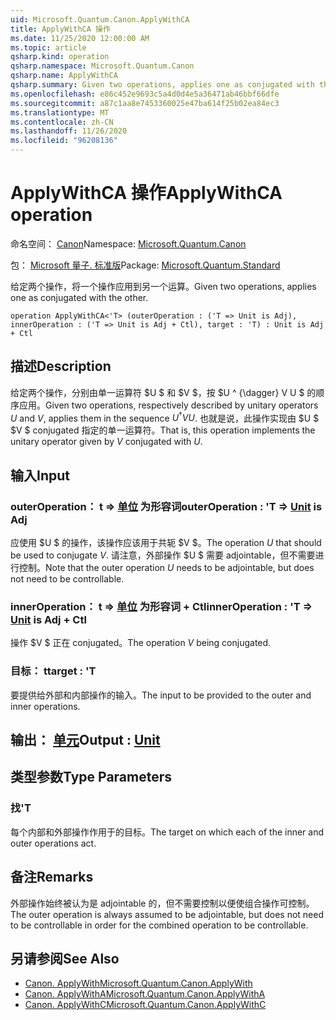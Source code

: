 ```yaml
---
uid: Microsoft.Quantum.Canon.ApplyWithCA
title: ApplyWithCA 操作
ms.date: 11/25/2020 12:00:00 AM
ms.topic: article
qsharp.kind: operation
qsharp.namespace: Microsoft.Quantum.Canon
qsharp.name: ApplyWithCA
qsharp.summary: Given two operations, applies one as conjugated with the other.
ms.openlocfilehash: e86c452e9693c5a4d0d4e5a36471ab46bbf66dfe
ms.sourcegitcommit: a87c1aa8e7453360025e47ba614f25b02ea84ec3
ms.translationtype: MT
ms.contentlocale: zh-CN
ms.lasthandoff: 11/26/2020
ms.locfileid: "96208136"
---
```

# <a name="applywithca-operation"></a><span data-ttu-id="5e3ba-102">ApplyWithCA 操作</span><span class="sxs-lookup"><span data-stu-id="5e3ba-102">ApplyWithCA operation</span></span>

<span data-ttu-id="5e3ba-103">命名空间： [Canon](xref:Microsoft.Quantum.Canon)</span><span class="sxs-lookup"><span data-stu-id="5e3ba-103">Namespace: [Microsoft.Quantum.Canon](xref:Microsoft.Quantum.Canon)</span></span>

<span data-ttu-id="5e3ba-104">包： [Microsoft 量子. 标准版](https://nuget.org/packages/Microsoft.Quantum.Standard)</span><span class="sxs-lookup"><span data-stu-id="5e3ba-104">Package: [Microsoft.Quantum.Standard](https://nuget.org/packages/Microsoft.Quantum.Standard)</span></span>


<span data-ttu-id="5e3ba-105">给定两个操作，将一个操作应用到另一个运算。</span><span class="sxs-lookup"><span data-stu-id="5e3ba-105">Given two operations, applies one as conjugated with the other.</span></span>

```qsharp
operation ApplyWithCA<'T> (outerOperation : ('T => Unit is Adj), innerOperation : ('T => Unit is Adj + Ctl), target : 'T) : Unit is Adj + Ctl
```


## <a name="description"></a><span data-ttu-id="5e3ba-106">描述</span><span class="sxs-lookup"><span data-stu-id="5e3ba-106">Description</span></span>

<span data-ttu-id="5e3ba-107">给定两个操作，分别由单一运算符 $U $ 和 $V $，按 $U ^ {\dagger} V U $ 的顺序应用。</span><span class="sxs-lookup"><span data-stu-id="5e3ba-107">Given two operations, respectively described by unitary operators $U$ and $V$, applies them in the sequence $U^{\dagger} V U$.</span></span> <span data-ttu-id="5e3ba-108">也就是说，此操作实现由 $U $ $V $ conjugated 指定的单一运算符。</span><span class="sxs-lookup"><span data-stu-id="5e3ba-108">That is, this operation implements the unitary operator given by $V$ conjugated with $U$.</span></span>

## <a name="input"></a><span data-ttu-id="5e3ba-109">输入</span><span class="sxs-lookup"><span data-stu-id="5e3ba-109">Input</span></span>

### <a name="outeroperation--t--unit--is-adj"></a><span data-ttu-id="5e3ba-110">outerOperation： t => [单位](xref:microsoft.quantum.lang-ref.unit)  为形容词</span><span class="sxs-lookup"><span data-stu-id="5e3ba-110">outerOperation : 'T => [Unit](xref:microsoft.quantum.lang-ref.unit)  is Adj</span></span>

<span data-ttu-id="5e3ba-111">应使用 $U $ 的操作，该操作应该用于共轭 $V $。</span><span class="sxs-lookup"><span data-stu-id="5e3ba-111">The operation $U$ that should be used to conjugate $V$.</span></span> <span data-ttu-id="5e3ba-112">请注意，外部操作 $U $ 需要 adjointable，但不需要进行控制。</span><span class="sxs-lookup"><span data-stu-id="5e3ba-112">Note that the outer operation $U$ needs to be adjointable, but does not need to be controllable.</span></span>


### <a name="inneroperation--t--unit--is-adj--ctl"></a><span data-ttu-id="5e3ba-113">innerOperation： t => [单位](xref:microsoft.quantum.lang-ref.unit)  为形容词 + Ctl</span><span class="sxs-lookup"><span data-stu-id="5e3ba-113">innerOperation : 'T => [Unit](xref:microsoft.quantum.lang-ref.unit)  is Adj + Ctl</span></span>

<span data-ttu-id="5e3ba-114">操作 $V $ 正在 conjugated。</span><span class="sxs-lookup"><span data-stu-id="5e3ba-114">The operation $V$ being conjugated.</span></span>


### <a name="target--t"></a><span data-ttu-id="5e3ba-115">目标： t</span><span class="sxs-lookup"><span data-stu-id="5e3ba-115">target : 'T</span></span>

<span data-ttu-id="5e3ba-116">要提供给外部和内部操作的输入。</span><span class="sxs-lookup"><span data-stu-id="5e3ba-116">The input to be provided to the outer and inner operations.</span></span>



## <a name="output--unit"></a><span data-ttu-id="5e3ba-117">输出： [单元](xref:microsoft.quantum.lang-ref.unit)</span><span class="sxs-lookup"><span data-stu-id="5e3ba-117">Output : [Unit](xref:microsoft.quantum.lang-ref.unit)</span></span>



## <a name="type-parameters"></a><span data-ttu-id="5e3ba-118">类型参数</span><span class="sxs-lookup"><span data-stu-id="5e3ba-118">Type Parameters</span></span>

### <a name="t"></a><span data-ttu-id="5e3ba-119">找</span><span class="sxs-lookup"><span data-stu-id="5e3ba-119">'T</span></span>

<span data-ttu-id="5e3ba-120">每个内部和外部操作作用于的目标。</span><span class="sxs-lookup"><span data-stu-id="5e3ba-120">The target on which each of the inner and outer operations act.</span></span>

## <a name="remarks"></a><span data-ttu-id="5e3ba-121">备注</span><span class="sxs-lookup"><span data-stu-id="5e3ba-121">Remarks</span></span>

<span data-ttu-id="5e3ba-122">外部操作始终被认为是 adjointable 的，但不需要控制以便使组合操作可控制。</span><span class="sxs-lookup"><span data-stu-id="5e3ba-122">The outer operation is always assumed to be adjointable, but does not need to be controllable in order for the combined operation to be controllable.</span></span>

## <a name="see-also"></a><span data-ttu-id="5e3ba-123">另请参阅</span><span class="sxs-lookup"><span data-stu-id="5e3ba-123">See Also</span></span>

- [<span data-ttu-id="5e3ba-124">Canon. ApplyWith</span><span class="sxs-lookup"><span data-stu-id="5e3ba-124">Microsoft.Quantum.Canon.ApplyWith</span></span>](xref:Microsoft.Quantum.Canon.ApplyWith)
- [<span data-ttu-id="5e3ba-125">Canon. ApplyWithA</span><span class="sxs-lookup"><span data-stu-id="5e3ba-125">Microsoft.Quantum.Canon.ApplyWithA</span></span>](xref:Microsoft.Quantum.Canon.ApplyWithA)
- [<span data-ttu-id="5e3ba-126">Canon. ApplyWithC</span><span class="sxs-lookup"><span data-stu-id="5e3ba-126">Microsoft.Quantum.Canon.ApplyWithC</span></span>](xref:Microsoft.Quantum.Canon.ApplyWithC)
